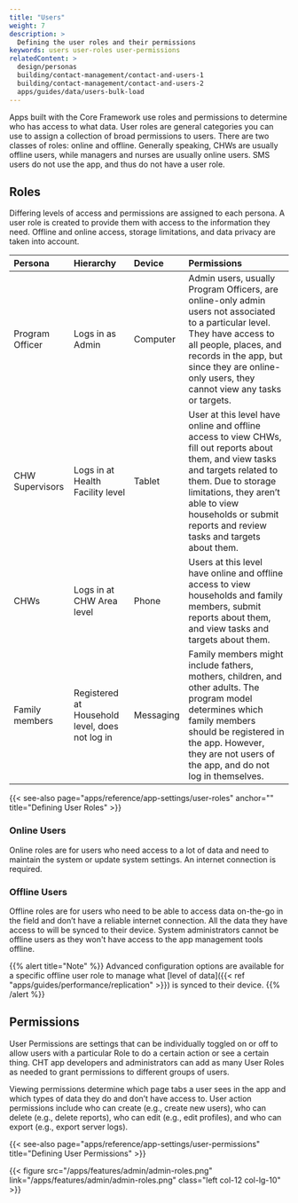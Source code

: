 ```yaml
---
title: "Users"
weight: 7
description: >
  Defining the user roles and their permissions
keywords: users user-roles user-permissions
relatedContent: >
  design/personas
  building/contact-management/contact-and-users-1
  building/contact-management/contact-and-users-2
  apps/guides/data/users-bulk-load
---
```


Apps built with the Core Framework use roles and permissions to determine who has access to what data. User roles are general categories you can use to assign a collection of broad permissions to users. There are two classes of roles: online and offline. Generally speaking, CHWs are usually offline users, while managers and nurses are usually online users. SMS users do not use the app, and thus do not have a user role.

## Roles

Differing levels of access and permissions are assigned to each persona. A user role is created to provide them with access to the information they need. Offline and online access, storage limitations, and data privacy are taken into account.

| Persona         | Hierarchy                                      | Device    | Permissions                                                                                                                                                                                                                                              |
| :-------------- | :--------------------------------------------- | :-------- | :------------------------------------------------------------------------------------------------------------------------------------------------------------------------------------------------------------------------------------------------------- |
| Program Officer | Logs in as Admin                               | Computer  | Admin users, usually Program Officers, are online-only admin users not associated to a particular level. They have access to all people, places, and records in the app, but since they are online-only users, they cannot view any tasks or targets.    |
| CHW Supervisors | Logs in at Health Facility level               | Tablet    | User at this level have online and offline access to view CHWs, fill out reports about them, and view tasks and targets related to them. Due to storage limitations, they aren’t able to view households or submit reports and review tasks and targets about them. |
| CHWs            | Logs in at CHW Area level                      | Phone     | Users at this level have online and offline access to view households and family members, submit reports about them, and view tasks and targets about them.                                                                                                         |
| Family members  | Registered at Household level, does not log in | Messaging | Family members might include fathers, mothers, children, and other adults. The program model determines which family members should be registered in the app. However, they are not users of the app, and do not log in themselves.                      |

{{< see-also page="apps/reference/app-settings/user-roles" anchor="" title="Defining User Roles" >}}

### Online Users

Online roles are for users who need access to a lot of data and need to maintain the system or update system settings. An internet connection is required.

### Offline Users

Offline roles are for users who need to be able to access data on-the-go in the field and don’t have a reliable internet connection. All the data they have access to will be synced to their device. System administrators cannot be offline users as they won't have access to the app management tools offline.

{{% alert title="Note" %}} Advanced configuration options are available for a specific offline user role to manage what [level of data]({{< ref "apps/guides/performance/replication" >}}) is synced to their device. {{% /alert %}}

## Permissions

User Permissions are settings that can be individually toggled on or off to allow users with a particular Role to do a certain action or see a certain thing. CHT app developers and administrators can add as many User Roles as needed to grant permissions to different groups of users.

Viewing permissions determine which page tabs a user sees in the app and which types of data they do and don’t have access to. User action permissions include who can create (e.g., create new users), who can delete (e.g., delete reports), who can edit (e.g., edit profiles), and who can export (e.g., export server logs).

{{< see-also page="apps/reference/app-settings/user-permissions" title="Defining User Permissions" >}}

{{< figure src="/apps/features/admin/admin-roles.png" link="/apps/features/admin/admin-roles.png" class="left col-12 col-lg-10" >}}